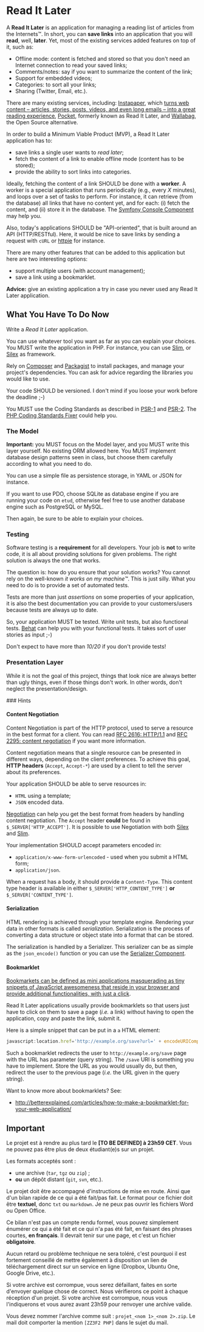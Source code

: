 Read It Later
=============

A **Read It Later** is an application for managing a reading list of articles
from the Internets™. In short, you can **save links** into an application that
you will **read**, well, **later**. Yet, most of the existing services added
features on top of it, such as:

* Offline mode: content is fetched and stored so that you don't need an Internet
connection to read your saved links;
* Comments/notes: say if you want to summarize the content of the link;
* Support for embedded videos;
* Categories: to sort all your links;
* Sharing (Twitter, Email, etc.).

There are many existing services, including:
[Instapaper](ttps://www.instapaper.com/), which [turns web content – articles,
stories, posts, videos, and even long emails – into a great reading
experience](https://www.instapaper.com/help),
[Pocket](https://en.wikipedia.org/wiki/Pocket_\(application\)), formerly known
as Read It Later, and [Wallabag](https://www.wallabag.org/), the Open Source
alternative.

In order to build a Minimum Viable Product (MVP), a Read It Later application
has to:

* save links a single user wants to _read later_;
* fetch the content of a link to enable offline mode (content has to be stored);
* provide the ability to sort links into categories.

Ideally, fetching the content of a link SHOULD be done with a **worker**. A
worker is a special application that runs periodically (e.g., every _X_
minutes), and loops over a set of tasks to perform. For instance, it can
retrieve (from the database) all links that have no content yet, and for each:
(i) fetch the content, and (ii) store it in the database. The [Symfony Console
Component](http://symfony.com/doc/current/components/console/introduction.html)
may help you.

Also, today's applications SHOULD be "API-oriented", that is built around an API
(HTTP/RESTful). Here, it would be nice to save links by sending a request with
`cURL` or [httpie](https://github.com/jkbrzt/httpie) for instance.

There are many other features that can be added to this application but here are
two interesting options:

* support multiple users (with account management);
* save a link using a bookmarklet.

**Advice:** give an existing application a try in case you never used any Read
It Later application.

What You Have To Do Now
-----------------------

Write a *Read It Later* application.

You can use whatever tool you want as far as you can explain your choices. You
MUST write the application in PHP. For instance, you can use
[Slim](http://www.slimframework.com/), or [Silex](http://silex.sensiolabs.org/)
as framework.

Rely on [Composer](https://getcomposer.org/) and
[Packagist](https://packagist.org) to install packages, and manage your
project's dependencies. You can ask for advice regarding the libraries you
would like to use.

Your code SHOULD be versioned. I don't mind if you loose your work before the
deadline ;-)

You MUST use the Coding Standards as described in
[PSR-1](http://www.php-fig.org/psr/psr-1/) and
[PSR-2](http://www.php-fig.org/psr/psr-2/). The [PHP Coding Standards
Fixer](http://cs.sensiolabs.org/) could help you.

### The Model

**Important:** you MUST focus on the Model layer, and you MUST write this layer
yourself. No existing ORM allowed here. You MUST implement database design
patterns seen in class, but choose them carefully according to what you need to
do.

You can use a simple file as persistence storage, in YAML or JSON for instance.

If you want to use PDO, choose SQLite as database engine if you are running
your code on `etud`, otherwise feel free to use another database engine such as
PostgreSQL or MySQL.

Then again, be sure to be able to explain your choices.

### Testing

Software testing is a **requirement** for all developers. Your job is **not** to
write code, it is all about providing solutions for given problems. The right
solution is always the one that works.

The question is: how do you ensure that your solution works? You cannot rely on
the well-known _it works on my machine™_. This is just silly. What you need to
do is to provide a set of automated tests.

Tests are more than just _assertions_ on some properties of your application,
it is also the best documentation you can provide to your customers/users because
tests are always up to date.

So, your application MUST be tested. Write unit tests, but also functional
tests. [Behat](http://docs.behat.org/) can help you with your functional tests.
It takes sort of user stories as input ;-)

Don't expect to have more than _10/20_ if you don't provide tests!

### Presentation Layer

While it is not the goal of this project, things that look nice are always
better than ugly things, even if those things don't work. In other words, don't
neglect the presentation/design.

### Hints

#### Content Negotiation

Content Negotiation is part of the HTTP protocol, used to serve a resource in
the best format for a client. You can read [RFC 2616:
HTTP/1.1](http://pretty-rfc.herokuapp.com/RFC2616) and [RFC 2295: content
negotiation](http://pretty-rfc.herokuapp.com/RFC2295) if you want more
information.

Content negotiation means that a single resource can be presented in different
ways, depending on the client preferences. To achieve this goal, **HTTP
headers** (`Accept`, `Accept-*`) are used by a client to tell the server about
its preferences.

Your application SHOULD be able to serve resources in:

* `HTML` using a template;
* `JSON` encoded data.

[Negotiation](https://github.com/willdurand/negotiation) can help you get the
best format from headers by handling content negotiation. The `Accept` header
**could** be found in `$_SERVER['HTTP_ACCEPT']`. It is possible to use
Negotiation with both [Silex](https://github.com/willdurand/StackNegotiation)
and [Slim](https://github.com/codeguy/Slim-Middleware).

Your implementation SHOULD accept parameters encoded in:

* `application/x-www-form-urlencoded` - used when you submit a HTML form;
* `application/json`.

When a request has a body, it should provide a `Content-Type`. This content
type header is available in either `$_SERVER['HTTP_CONTENT_TYPE']` **or**
`$_SERVER['CONTENT_TYPE']`.

#### Serialization

HTML rendering is achieved through your template engine. Rendering your data in
other formats is called _serialization_. Serialization is the process of
converting a data structure or object state into a format that can be stored.

The serialization is handled by a Serializer. This serializer can be as simple
as the `json_encode()` function or you can use the [Serializer
Component](http://symfony.com/doc/current/components/serializer.html).


#### Bookmarklet

[Bookmarkets can be defined as mini applications masquerading as tiny snippets
of JavaScript awesomeness that reside in your browser and provide additional
functionalities, with just a
click](http://code.tutsplus.com/tutorials/create-bookmarklets-the-right-way--net-18154).

Read It Later applications usually provide bookmarklets so that users just have
to click on them to save a page (_i.e._ a link) without having to open the
application, copy and paste the link, submit it.

Here is a simple snippet that can be put in a `a` HTML element:

``` javascript
javascript:location.href='http://example.org/save?url=' + encodeURIComponent(location.href)
```

Such a bookmarklet redirects the user to `http://example.org/save` page with the
URL has parameter (query string). The `/save` URI is something you have to
implement. Store the URL as you would usually do, but then, redirect the user to
the previous page (_i.e._ the URL given in the query string).

Want to know more about bookmarklets? See:

* http://betterexplained.com/articles/how-to-make-a-bookmarklet-for-your-web-application/


Important
---------

Le projet est à rendre au plus tard le **[TO BE DEFINED] à 23h59 CET**. Vous ne
pouvez pas être plus de deux étudiant(e)s sur un projet.

Les formats acceptés sont :

* une archive (`tar`, `tgz` ou `zip`) ;
* **ou** un dépôt distant (`git`, `svn`, etc.).

Le projet doit être accompagné d'instructions de mise en route. Ainsi que d'un
bilan rapide de ce qui a été fait/pas fait. Le format pour ce fichier doit être
**textuel**, donc `txt` ou `markdown`. Je ne peux pas ouvrir les fichiers Word
ou Open Office.

Ce bilan n'est pas un compte rendu formel, vous pouvez simplement énumérer ce
qui a été fait et ce qui n'a pas été fait, en faisant des phrases courtes, **en
français**. Il devrait tenir sur une page, et c'est un fichier **obligatoire**.

Aucun retard ou problème technique ne sera toléré, c'est pourquoi il est
fortement conseillé de mettre également à disposition un lien de téléchargement
direct sur un service en ligne (Dropbox, Ubuntu One, Google Drive, etc.).

Si votre archive est corrompue, vous serez défaillant, faites en sorte
d'envoyer quelque chose de correct. Nous vérifierons ce point à chaque
réception d'un projet. Si votre archive est corrompue, nous vous l'indiquerons
et vous aurez avant 23h59 pour renvoyer une archive valide.

Vous devez nommer l'archive comme suit : `projet_<nom 1>_<nom 2>.zip`. Le mail
doit comporter la mention `[ZZ3F2 PHP]` dans le sujet du mail.
